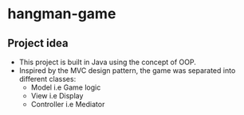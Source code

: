 # hangman-game
## Project idea
  -  This project is built in Java using the concept of OOP.
  - Inspired by the MVC design pattern, the game was separated into different classes:
    - Model i.e Game logic
    - View i.e Display 
    - Controller i.e Mediator

